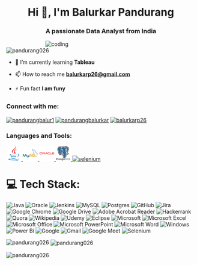 
<h1 align="center">Hi 👋, I'm Balurkar Pandurang</h1>
<h3 align="center">A passionate Data Analyst from India</h3>

<img align="right" alt="coding" width="400" src="https://user-images.githubusercontent.com/55389276/140866485-8fb1c876-9a8f-4d6a-98dc-08c4981eaf70.gif">

<p align="left"> <img src="https://komarev.com/ghpvc/?username=pandurang026&label=Profile%20views&color=0e75b6&style=flat" alt="pandurang026" /> </p>



- 🌱 I’m currently learning **Tableau**

- 📫 How to reach me **balurkarp26@gmail.com**

- ⚡ Fun fact **I am funy**

<h3 align="left">Connect with me:</h3>
<p align="left">
<a href="https://twitter.com/pandurangbalur1" target="blank"><img align="center" src="https://raw.githubusercontent.com/rahuldkjain/github-profile-readme-generator/master/src/images/icons/Social/twitter.svg" alt="pandurangbalur1" height="30" width="40" /></a>
<a href="https://instagram.com/pandurangbalurkar" target="blank"><img align="center" src="https://raw.githubusercontent.com/rahuldkjain/github-profile-readme-generator/master/src/images/icons/Social/instagram.svg" alt="pandurangbalurkar" height="30" width="40" /></a>
<a href="https://www.hackerrank.com/balurkarp26" target="blank"><img align="center" src="https://raw.githubusercontent.com/rahuldkjain/github-profile-readme-generator/master/src/images/icons/Social/hackerrank.svg" alt="balurkarp26" height="30" width="40" /></a>
</p>

<h3 align="left">Languages and Tools:</h3>
<p align="left"> <a href="https://www.java.com" target="_blank" rel="noreferrer"> <img src="https://raw.githubusercontent.com/devicons/devicon/master/icons/java/java-original.svg" alt="java" width="40" height="40"/> </a> <a href="https://www.mysql.com/" target="_blank" rel="noreferrer"> <img src="https://raw.githubusercontent.com/devicons/devicon/master/icons/mysql/mysql-original-wordmark.svg" alt="mysql" width="40" height="40"/> </a> <a href="https://www.oracle.com/" target="_blank" rel="noreferrer"> <img src="https://raw.githubusercontent.com/devicons/devicon/master/icons/oracle/oracle-original.svg" alt="oracle" width="40" height="40"/> </a> <a href="https://www.postgresql.org" target="_blank" rel="noreferrer"> <img src="https://raw.githubusercontent.com/devicons/devicon/master/icons/postgresql/postgresql-original-wordmark.svg" alt="postgresql" width="40" height="40"/> </a> <a href="https://www.selenium.dev" target="_blank" rel="noreferrer"> <img src="https://raw.githubusercontent.com/detain/svg-logos/780f25886640cef088af994181646db2f6b1a3f8/svg/selenium-logo.svg" alt="selenium" width="40" height="40"/> </a> </p>




# 💻 Tech Stack:
![Java](https://img.shields.io/badge/java-%23ED8B00.svg?style=for-the-badge&logo=openjdk&logoColor=white)  ![Oracle](https://img.shields.io/badge/Oracle-F80000?style=for-the-badge&logo=oracle&logoColor=white) ![Jenkins](https://img.shields.io/badge/jenkins-%232C5263.svg?style=for-the-badge&logo=jenkins&logoColor=white) ![MySQL](https://img.shields.io/badge/mysql-4479A1.svg?style=for-the-badge&logo=mysql&logoColor=white) ![Postgres](https://img.shields.io/badge/postgres-%23316192.svg?style=for-the-badge&logo=postgresql&logoColor=white) ![GitHub](https://img.shields.io/badge/github-%23121011.svg?style=for-the-badge&logo=github&logoColor=white) ![Jira](https://img.shields.io/badge/jira-%230A0FFF.svg?style=for-the-badge&logo=jira&logoColor=white)
![Google Chrome](https://img.shields.io/badge/Google%20Chrome-4285F4?style=for-the-badge&logo=GoogleChrome&logoColor=white) ![Google Drive](https://img.shields.io/badge/Google%20Drive-4285F4?style=for-the-badge&logo=googledrive&logoColor=white) ![Adobe Acrobat Reader](https://img.shields.io/badge/Adobe%20Acrobat%20Reader-EC1C24.svg?style=for-the-badge&logo=Adobe%20Acrobat%20Reader&logoColor=white) ![Hackerrank](https://img.shields.io/badge/-Hackerrank-2EC866?style=for-the-badge&logo=HackerRank&logoColor=white) ![Quora](https://img.shields.io/badge/Quora-%23B92B27.svg?style=for-the-badge&logo=Quora&logoColor=white) ![Wikipedia](https://img.shields.io/badge/Wikipedia-%23000000.svg?style=for-the-badge&logo=wikipedia&logoColor=white)  ![Udemy](https://img.shields.io/badge/Udemy-A435F0?style=for-the-badge&logo=Udemy&logoColor=white)  ![Eclipse](https://img.shields.io/badge/Eclipse-FE7A16.svg?style=for-the-badge&logo=Eclipse&logoColor=white)  ![Microsoft](https://img.shields.io/badge/Microsoft-0078D4?style=for-the-badge&logo=microsoft&logoColor=white)  ![Microsoft Excel](https://img.shields.io/badge/Microsoft_Excel-217346?style=for-the-badge&logo=microsoft-excel&logoColor=white)  ![Microsoft Office](https://img.shields.io/badge/Microsoft_Office-D83B01?style=for-the-badge&logo=microsoft-office&logoColor=white)  ![Microsoft PowerPoint](https://img.shields.io/badge/Microsoft_PowerPoint-B7472A?style=for-the-badge&logo=microsoft-powerpoint&logoColor=white)  ![Microsoft Word](https://img.shields.io/badge/Microsoft_Word-2B579A?style=for-the-badge&logo=microsoft-word&logoColor=white)  ![Windows](https://img.shields.io/badge/Windows-0078D6?style=for-the-badge&logo=windows&logoColor=white)  ![Power Bi](https://img.shields.io/badge/power_bi-F2C811?style=for-the-badge&logo=powerbi&logoColor=black)  ![Google](https://img.shields.io/badge/google-4285F4?style=for-the-badge&logo=google&logoColor=white)  ![Gmail](https://img.shields.io/badge/Gmail-D14836?style=for-the-badge&logo=gmail&logoColor=white)  ![Google Meet](https://img.shields.io/badge/Google%20Meet-00897B?style=for-the-badge&logo=google-meet&logoColor=white)  ![Selenium](https://img.shields.io/badge/-selenium-%43B02A?style=for-the-badge&logo=selenium&logoColor=white)  


















<p><img align="left" src="https://github-readme-stats.vercel.app/api/top-langs?username=pandurang026&show_icons=true&locale=en&layout=compact" alt="pandurang026" /></p>

<p>&nbsp;<img align="center" src="https://github-readme-stats.vercel.app/api?username=pandurang026&show_icons=true&locale=en" alt="pandurang026" /></p>

<p><img align="center" src="https://github-readme-streak-stats.herokuapp.com/?user=pandurang026&" alt="pandurang026" /></p>
